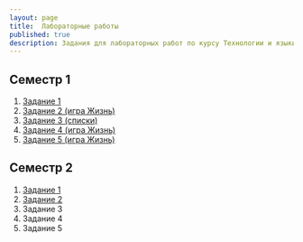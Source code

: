```yaml
---
layout: page
title:  Лабораторные работы
published: true
description: Задания для лабораторных работ по курсу Технологии и языки программирования.
---
```


## Семестр 1

1. [Задание 1](/pages/python/lab1)
1. [Задание 2 (игра Жизнь)](/pages/python/lab2)
1. [Задание 3 (списки)](/pages/python/lab3)  
1. [Задание 4 (игра Жизнь)](/pages/python/lab4)
1. [Задание 5 (игра Жизнь)](/pages/python/lab5)


## Семестр 2

1. [Задание 1](/pages/python/lab6)
1. [Задание 2](/pages/python/lab7)
1. Задание 3
1. Задание 4
1. Задание 5
